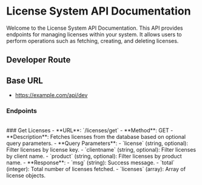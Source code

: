 # License System API Documentation

Welcome to the License System API Documentation. This API provides endpoints for managing licenses within your system. It allows users to perform operations such as fetching, creating, and deleting licenses.

## Developer Route

## Base URL
- https://example.com/api/dev

### Endpoints
<br>
### Get Licenses
- **URL**: `/licenses/get`
- **Method**: GET
- **Description**: Fetches licenses from the database based on optional query parameters.
- **Query Parameters**:
  - `license` (string, optional): Filter licenses by license key.
  - `clientname` (string, optional): Filter licenses by client name.
  - `product` (string, optional): Filter licenses by product name.
- **Response**:
  - `msg` (string): Success message.
  - `total` (integer): Total number of licenses fetched.
  - `licenses` (array): Array of license objects.
